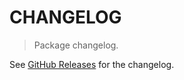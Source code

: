 # CHANGELOG

> Package changelog.

See [GitHub Releases](https://github.com/stdlib-js/array-base-group-indices-by/releases) for the changelog.